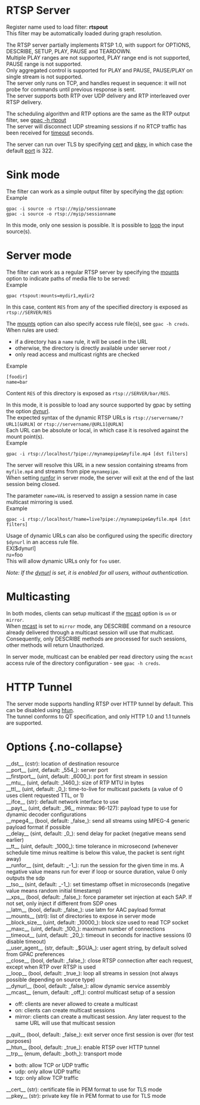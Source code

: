 <!-- automatically generated - do not edit, patch gpac/applications/gpac/gpac.c -->

# RTSP Server  
  
Register name used to load filter: __rtspout__  
This filter may be automatically loaded during graph resolution.  
  
The RTSP server partially implements RTSP 1.0, with support for OPTIONS, DESCRIBE, SETUP, PLAY, PAUSE and TEARDOWN.  
Multiple PLAY ranges are not supported, PLAY range end is not supported, PAUSE range is not supported.  
Only aggregated control is supported for PLAY and PAUSE, PAUSE/PLAY on single stream is not supported.  
The server only runs on TCP, and handles request in sequence: it will not probe for commands until previous response is sent.  
The server supports both RTP over UDP delivery and RTP interleaved over RTSP delivery.  
  
The scheduling algorithm and RTP options are the same as the RTP output filter, see [gpac -h rtpout](rtpout)  
The server will disconnect UDP streaming sessions if no RTCP traffic has been received for [timeout](#timeout) seconds.  
  
The server can run over TLS by specifying [cert](#cert) and [pkey](#pkey), in which case the default [port](#port) is 322.  
  
# Sink mode  
  
The filter can work as a simple output filter by specifying the [dst](#dst) option:  
Example
```
gpac -i source -o rtsp://myip/sessionname  
gpac -i source -o rtsp://myip/sessionname
```
  
In this mode, only one session is possible. It is possible to [loop](#loop) the input source(s).  
  
# Server mode  
  
The filter can work as a regular RTSP server by specifying the [mounts](#mounts) option to indicate paths of media file to be served:  
Example
```
gpac rtspout:mounts=mydir1,mydir2
```
  
In this case, content `RES` from any of the specified directory is exposed as `rtsp://SERVER/RES`  
  
The [mounts](#mounts) option can also specify access rule file(s), see `gpac -h creds`. When rules are used:  

- if a directory has a `name` rule, it will be used in the URL  
- otherwise, the directory is directly available under server root `/`  
- only read access and multicast rights are checked  

Example
```
[foodir]  
name=bar
```
  
Content `RES` of this directory is exposed as `rtsp://SERVER/bar/RES`.  
    
  
In this mode, it is possible to load any source supported by gpac by setting the option [dynurl](#dynurl).  
The expected syntax of the dynamic RTSP URLs is `rtsp://servername/?URL1[&URLN]` or `rtsp://servername/@URL1[@URLN]`   
Each URL can be absolute or local, in which case it is resolved against the mount point(s).  
Example
```
gpac -i rtsp://localhost/?pipe://mynamepipe&myfile.mp4 [dst filters]
```
  
The server will resolve this URL in a new session containing streams from `myfile.mp4` and streams from pipe `mynamepipe`.  
When setting [runfor](#runfor) in server mode, the server will exit at the end of the last session being closed.  
  
The parameter `name=VAL` is reserved to assign a session name in case multicast mirroring is used.  
Example
```
gpac -i rtsp://localhost/?name=live?pipe://mynamepipe&myfile.mp4 [dst filters]
```
  
  
Usage of dynamic URLs can also be configured using the specific directory `$dynurl` in an access rule file.  
EX[$dynurl]  
ru=foo  
This will allow dynamic URLs only for `foo` user.  
  
_Note: If the [dynurl](#dynurl) is set, it is enabled for all users, without authentication._  
  
# Multicasting  
  
In both modes, clients can setup multicast if the [mcast](#mcast) option is `on` or `mirror`.  
When [mcast](#mcast) is set to `mirror` mode, any DESCRIBE command on a resource already delivered through a multicast session will use that multicast.  
Consequently, only DESCRIBE methods are processed for such sessions, other methods will return Unauthorized.  
  
In server mode, multicast can be enabled per read directory using the `mcast` access rule of the directory configuration - see `gpac -h creds`.  
  
# HTTP Tunnel  
  
The server mode supports handling RTSP over HTTP tunnel by default. This can be disabled using [htun](#htun).  
The tunnel conforms to QT specification, and only HTTP 1.0 and 1.1 tunnels are supported.  
  

# Options  {.no-collapse}  
  
<div markdown class="option">  
<a id="dst" data-level="basic">__dst__</a> (cstr): location of destination resource  
</div>  
<div markdown class="option">  
<a id="port" data-level="basic">__port__</a> (uint, default: _554_): server port  
</div>  
<div markdown class="option">  
<a id="firstport">__firstport__</a> (uint, default: _6000_): port for first stream in session  
</div>  
<div markdown class="option">  
<a id="mtu" data-level="basic">__mtu__</a> (uint, default: _1460_): size of RTP MTU in bytes  
</div>  
<div markdown class="option">  
<a id="ttl">__ttl__</a> (uint, default: _0_): time-to-live for multicast packets (a value of 0 uses client requested TTL, or 1)  
</div>  
<div markdown class="option">  
<a id="ifce">__ifce__</a> (str): default network interface to use  
</div>  
<div markdown class="option">  
<a id="payt">__payt__</a> (uint, default: _96_, minmax: 96-127): payload type to use for dynamic decoder configurations  
</div>  
<div markdown class="option">  
<a id="mpeg4" data-level="basic">__mpeg4__</a> (bool, default: _false_): send all streams using MPEG-4 generic payload format if possible  
</div>  
<div markdown class="option">  
<a id="delay">__delay__</a> (sint, default: _0_): send delay for packet (negative means send earlier)  
</div>  
<div markdown class="option">  
<a id="tt">__tt__</a> (uint, default: _1000_): time tolerance in microsecond (whenever schedule time minus realtime is below this value, the packet is sent right away)  
</div>  
<div markdown class="option">  
<a id="runfor">__runfor__</a> (sint, default: _-1_): run the session for the given time in ms. A negative value means run for ever if loop or source duration, value 0 only outputs the sdp  
</div>  
<div markdown class="option">  
<a id="tso">__tso__</a> (sint, default: _-1_): set timestamp offset in microseconds (negative value means random initial timestamp)  
</div>  
<div markdown class="option">  
<a id="xps">__xps__</a> (bool, default: _false_): force parameter set injection at each SAP. If not set, only inject if different from SDP ones  
</div>  
<div markdown class="option">  
<a id="latm" data-level="basic">__latm__</a> (bool, default: _false_): use latm for AAC payload format  
</div>  
<div markdown class="option">  
<a id="mounts" data-level="basic">__mounts__</a> (strl): list of directories to expose in server mode  
</div>  
<div markdown class="option">  
<a id="block_size">__block_size__</a> (uint, default: _10000_): block size used to read TCP socket  
</div>  
<div markdown class="option">  
<a id="maxc">__maxc__</a> (uint, default: _100_): maximum number of connections  
</div>  
<div markdown class="option">  
<a id="timeout">__timeout__</a> (uint, default: _20_): timeout in seconds for inactive sessions (0 disable timeout)  
</div>  
<div markdown class="option">  
<a id="user_agent" data-level="basic">__user_agent__</a> (str, default: _$GUA_): user agent string, by default solved from GPAC preferences  
</div>  
<div markdown class="option">  
<a id="close">__close__</a> (bool, default: _false_): close RTSP connection after each request, except when RTP over RTSP is used  
</div>  
<div markdown class="option">  
<a id="loop">__loop__</a> (bool, default: _true_): loop all streams in session (not always possible depending on source type)  
</div>  
<div markdown class="option">  
<a id="dynurl">__dynurl__</a> (bool, default: _false_): allow dynamic service assembly  
</div>  
<div markdown class="option">  
<a id="mcast">__mcast__</a> (enum, default: _off_): control multicast setup of a session  

- off: clients are never allowed to create a multicast  
- on: clients can create multicast sessions  
- mirror: clients can create a multicast session. Any later request to the same URL will use that multicast session  
</div>  
  
<div markdown class="option">  
<a id="quit">__quit__</a> (bool, default: _false_): exit server once first session is over (for test purposes)  
</div>  
<div markdown class="option">  
<a id="htun">__htun__</a> (bool, default: _true_): enable RTSP over HTTP tunnel  
</div>  
<div markdown class="option">  
<a id="trp">__trp__</a> (enum, default: _both_): transport mode  

- both: allow TCP or UDP traffic  
- udp: only allow UDP traffic  
- tcp: only allow TCP traffic  
</div>  
  
<div markdown class="option">  
<a id="cert" data-level="basic">__cert__</a> (str): certificate file in PEM format to use for TLS mode  
</div>  
<div markdown class="option">  
<a id="pkey" data-level="basic">__pkey__</a> (str): private key file in PEM format to use for TLS mode  
</div>  
  

